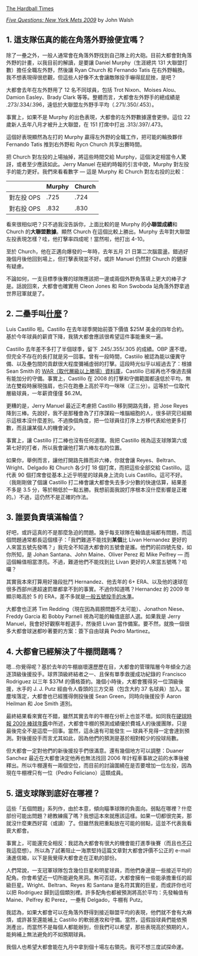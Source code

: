 [The Hardball Times](http://www.hardballtimes.com/)

[*Five Questions: New York Mets 2009*](http://www.hardballtimes.com/main/article/five-questions-new-york-mets4/) by John Walsh

## 1. 這支隊伍真的能在角落外野撿便宜嗎？

除了一壘之外，一般人通常會在角落外野找到自己隊上的大砲。目前大都會對角落外野的計畫，以我目前的解讀，是要讓 Daniel Murphy（生涯總共 131 大聯盟打數）擔任全職左外野，然後讓 Ryan Church 和 Fernando Tatis 在右外野輪換。我不想表現得很悲觀，但這些人好像不太會讓敵隊投手嚇得屁屁挫，是吧？

大都會去年在左外野用了 12 名不同球員，包括 Trot Nixon、Moises Alou、Damion Easley、Brady Clark 等等。整體而言，大都會左外野手的總成績是 .273/.334/.396，遠低於大聯盟左外野手平均（.271/.350/.453）。

事實上，如果不是 Murphy 的出色表現，大都會的左外野數據還會更慘。這位 22 歲新人去年八月才被升上大聯盟，在 151 打席中打出 .313/.397/.473。

這個好表現顯然為左打的 Murphy 贏得左外野的全職工作，把可能的輪換夥伴 Fernando Tatis 推到右外野和 Rycn Church 共享出賽時間。

把 Church 對左投的上場抽掉，將這些時間交給 Murphy，這個決定相當令人驚訝，或者至少應該如此。Jerry Manuel 在紐約時報的引言中說，Murphy 對左投手的能力更好。我們來看看數字 — 這是 Murphy 和 Church 對左右投的比較：

<table>
<thead>
<tr><th></th><th>Murphy</th><th>Church</th></tr>
</thead>
<tbody>
<tr><td>對左投 OPS</td><td>.725</td><td>.724</td></tr>
<tr><td>對右投 OPS</td><td>.832</td><td>.830</td></tr>
</tbody>
</table>

看來很相似吧？只不過我沒告訴你，上面比較的是 Murphy 的**小聯盟成績**和 Church 的**大聯盟數據**。顯然 Church 在這個比較上勝出。Murphy 去年對大聯盟左投表現怎樣？哇，他打擊率四成呢！當然啦，他打出 4-10。

至於 Church，他在正邁向爆發的一年時，去年五月 21 日第二次腦震盪。錯過好幾個月後他回到場上，但打擊表現並不好。或許 Manuel 仍然對 Church 的健康有疑慮。

不論如何，一支目標季後賽的球隊應該把一邊或兩個外野角落填上更大的棒子才是。話說回來，大都會也確實用 Cleon Jones 和 Ron Swoboda 站角落外野拿過世界冠軍就是了。

## 2. 二壘手叫[什麼](http://www.youtube.com/watch?v=z5Me3-q_JiM)？

Luis Castillo 啦。Castillo 在去年球季開始前簽下價值 $25M 美金的四年合約。基於今年球員的薪資下降，我猜大都會應該很希望這件事能重來一遍。

Castillo 去年差不多打了半個球季，留下 .245/.355/.305 的成績。OBP 還不壞，但完全不存在的長打就是另一回事。曾有一段時間，Castiilo 被認為能以優異守備、以及壘包間的貢獻很大程度彌補虛弱的打擊。這段時光似乎以經過去了：根據 Sean Smith 的 [WAR（取代層級以上勝場）資料庫](http://www.baseballprojection.com/war/c/castl001.htm)，Castillo 已經再也不像過去擁有能加分的守備。事實上，Castillo 在 2008 的打擊和守備範圍都遠低於平均，無法在雙殺時展現強肩，也只在跑壘上高於平均一咪咪（正三分）。這等於一位取代層級球員，一年薪資僅僅 $6.2M。

更糟的是，Jerry Manuel 最近正考慮把 Castillo 移到開路先鋒，把 Jose Reyes 降到三棒。先說好，我不是那種會為了打序謀殺一堆腦細胞的人，很多研究已經顯示這根本沒什麼差別。不過換個角度，把一位球員往打序上方移代表給他更多打數，而且讓某個人的機會減少。

事實上，讓 Castillo 打二棒也沒有任何道理。我把 Castillo 視為這支球隊第六或第七好的打者，所以我會讓他打第六棒左右的位置。

如果你，舉例而言，讓他打開路先鋒而非六棒，你就會讓 Reyes、Beltran、Wright、Delgado 和 Church 各少打 18 個打席，而把這些全部交給 Castillo。這代表 90 個打席會從基本上近乎明星的球員身上流向 Luis Castillo。這可不好。（我剛剛做了個讓 Castillo 打二棒會讓大都會失去多少分數的快速估算，結果差不多是 3.5 分，等於稍低於一點五勝。我想前面我說打序根本沒什麼影響是正確的。）不過，這仍然不是正確的作法。

## 3. 誰要負責填滿輪值？

好吧，或許這真的不是那麼急迫的問題。幾乎每支球隊在輪值底端都有問題，而這個問題通常都長這個樣子：「我們難道不能找到**某個**比 Livan Hernandez 更好的人來當五號先發嗎？」我完全不知道大都會的五號會是誰。他們的前四號先發，如你所知，是 Johan Santana、John Maine、Oliver Perez 和 Mike Pelfrey — 而這個輪值相當漂亮。不過，難道他們不能找到比 Livan 更好的人來當五號嗎？哈囉？

其實我本來打算用好幾段批鬥 Hernandez、他去年的 6+ ERA、以及他的速球在很多西部州連超速罰單都拿不到的事實。不過你知道嗎？Hernandez 的 2009 年顯示略高於 5 的 ERA，差不多就是[一般五號投手的水準](http://www.hardballtimes.com/main/article/five-questions-new-york-mets4/)。

大都會也正將 Tim Redding（現在因為肩膀問題不太可能）、Jonathon Niese、Freddy Garcia 和 Bobby Parnell 視為可能的輪值底部人選。如果我是 Jerry Manuel，我會好好觀察年輕選手，然後把 Livan 當作備案。要不然，就換一個很多大都會球迷都吵著要的方案：簽下自由球員 Pedro Martinez。

## 4. 大都會已經解決了牛棚問題嗎？

嗯…你覺得呢？基於去年的牛棚崩壞還歷歷在目，大都會的管理階層今年傾全力追逐頂級後援投手。球界頂級終結者之一、且保有單季救援成功紀錄的 Francisco Rodriguez 以三年 $37M 的價格簽約。幾個小時後，大都會獲得另一位頂級後援，水手的 J. J. Putz 經由令人昏頭的三方交易（包含大約 37 名球員）加入。當塵埃落定，大都會也已經獲得側投後援 Sean Green，同時向後援投手 Aaron Heilman 和 Joe Smith 道別。

最終結果看來實在不錯，雖然其實去年的牛棚在分析上也並不壞。如同我在[硬球時報 2009 棒球年鑑](http://www.actasports.com/detail.html?id=019)中所述，大都會牛棚的預測成績優於費城人的後援團隊，只是最後完全不是這麼一回事。當然，這永遠有可能發生 — 球員不見得一定會達到預測。對後援投手而言尤其如此，因為他們的預測是基於相對較少的投球局數。

但大都會一定對他們的新後援投手們很滿意。還有幾個地方可以調整：Duaner Sanchez 最近在大都會決定他再也無法找回 2006 年計程車事故之前的水準後被釋出。所以牛棚還有一兩個空位，而目前的討論圍繞在是否要增加一位左投，因為現在牛棚裡只有一位（Pedro Feliciano）這類成員。

## 5. 這支球隊到底好在哪裡？

這些「五個問題」系列作，由於本意，傾向瞄準球隊的負面向。弱點在哪裡？什麼部份可能出問題？總教練瘋了嗎？我想這本來就應該這樣。如果一切都很完美，那就沒什麼東西好寫（或讀）了。但雖然我把重點放在可能的弱點，這並不代表我看衰大都會。

事實上，可能還完全相反：我認為大都會有很大的機會能打進季後賽（而且也[不只](http://www.baseballprospectus.com/fantasy/dc/)我這麼想）。所以為了試著阻止一海票堅持這篇文章對大都會評價不公正的 e-mail 湧進信箱，以下是我覺得大都會走在正軌的部份。

人們常說，一支冠軍球隊包含幾位巨星和明星球員，而他們身邊是一些接近平均的配角。你會希望近一切所能避免黑洞。無可否認，大都會擁有一些能承擔重任的超級巨星。Wright、Beltran、Reyes 和 Santana 是名符其實的巨星，而或許你也可以把 Rodriguez 歸到這個類別裡。許多配角也都被預測將高於平均：先發輪值有 Maine、Pelfrey 和 Perez，一壘有 Delgado，牛棚有 Putz。

我認為，如果大都會可以在角落外野得到接近聯盟平均的表現，他們就不會有大麻煩，或許甚至還能補上 Castillo 的軟弱進攻和守備。當然，這假設球員們能依預測產出，而當然不是每個人都能辦到，但我們可以希望，那些表現高於預期的人，能夠補上無法避免的不如預期球員。

我個人也希望大都會能在九月中拿到個十場左右領先。我可不想三度試探命運。